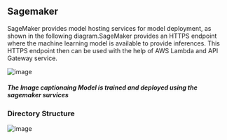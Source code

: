 ## Sagemaker 

SageMaker provides model hosting services for model deployment, as shown in the following diagram.SageMaker provides an HTTPS endpoint where the machine learning model is available to provide inferences. This HTTPS endpoint then can be used with the help of AWS Lambda and API Gateway service.  

![image](https://user-images.githubusercontent.com/53163419/109757929-c3216a00-7c10-11eb-8030-a12f7034ca61.png)

##### The Image captionaing Model is trained and deployed using the sagemaker survices 

### Directory Structure 

![image](https://user-images.githubusercontent.com/53163419/109758201-388d3a80-7c11-11eb-9b9a-25fd916decb2.png)

